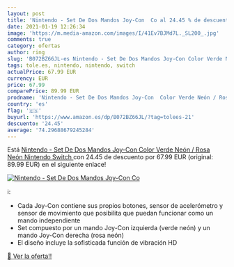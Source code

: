```yaml
---
layout: post
title: 'Nintendo - Set De Dos Mandos Joy-Con  Co al 24.45 % de descuento'
date: 2021-01-19 12:26:34
image: 'https://m.media-amazon.com/images/I/41Ev7BJMd7L._SL200_.jpg'
comments: true
category: ofertas
author: ring
slug: 'B072BZ66JL-es Nintendo - Set De Dos Mandos Joy-Con Color Verde Neón /...'
tags: tole.es, nintendo, nintendo, switch
actualPrice: 67.99 EUR
currency: EUR
price: 67.99
comparePrice: 89.99 EUR
prodname: 'Nintendo - Set De Dos Mandos Joy-Con  Color Verde Neón / Rosa Neón  Nintendo Switch '
country: 'es'
flag: '🇪🇸'
buyurl: 'https://www.amazon.es/dp/B072BZ66JL/?tag=tolees-21'
descuento: '24.45'
average: '74.29688679245284'
---
```


Está [Nintendo - Set De Dos Mandos Joy-Con  Color Verde Neón / Rosa Neón  Nintendo Switch ](https://www.amazon.es/dp/B072BZ66JL/?tag=tolees-21) con 24.45 de descuento por 67.99 EUR (original: 89.99 EUR) en el siguiente enlace!

[![Nintendo - Set De Dos Mandos Joy-Con  Co](https://m.media-amazon.com/images/I/41Ev7BJMd7L._SL200_.jpg)](https://www.amazon.es/dp/B072BZ66JL/?tag=tolees-21)

ℹ️:

- Cada Joy-Con contiene sus propios botones, sensor de acelerómetro y sensor de movimiento que posibilita que puedan funcionar como un mando independiente
- Set compuesto por un mando Joy-Con izquierda (verde neón) y un mando Joy-Con derecha (rosa neón)
- El diseño incluye la sofisticada función de vibración HD

[🛒 Ver la oferta!!](https://www.amazon.es/dp/B072BZ66JL/?tag=tolees-21)
